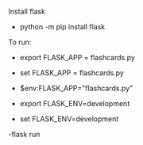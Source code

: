 Install flask
- python -m pip install flask

To run:
- export FLASK_APP = flashcards.py
- set FLASK_APP = flashcards.py
- $env:FLASK_APP="flashcards.py"

- export FLASK_ENV=development
- set FLASK_ENV=development

-flask run